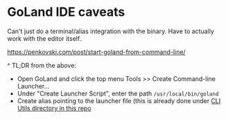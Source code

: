 # GoLand IDE caveats

Can't just do a terminal/alias integration with the binary. Have to actually work with the editor itself.

https://penkovski.com/post/start-goland-from-command-line/

^ TL;DR from the above:

- Open GoLand and click the top menu Tools >> Create Command-line Launcher...
- Under "Create Launcher Script", enter the path `/usr/local/bin/goland`
- Create alias pointing to the launcher file (this is already done under [CLI Utils directory in this repo](./cli-utils/.alias)